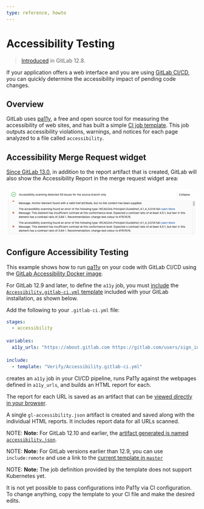 ```yaml
---
type: reference, howto
---
```


# Accessibility Testing

> [Introduced](https://gitlab.com/gitlab-org/gitlab/-/merge_requests/25144) in GitLab 12.8.

If your application offers a web interface and you are using
[GitLab CI/CD](../../../ci/README.md), you can quickly determine the accessibility
impact of pending code changes.

## Overview

GitLab uses [pa11y](https://pa11y.org/), a free and open source tool for
measuring the accessibility of web sites, and has built a simple
[CI job template](https://gitlab.com/gitlab-org/gitlab/blob/master/lib/gitlab/ci/templates/Verify/Accessibility.gitlab-ci.yml).
This job outputs accessibility violations, warnings, and notices for each page
analyzed to a file called `accessibility`.

## Accessibility Merge Request widget

[Since GitLab 13.0](https://gitlab.com/gitlab-org/gitlab/-/issues/39425), in addition to the report artifact that is created, GitLab will also show the
Accessibility Report in the merge request widget area:

![Accessibility Merge Request Widget](img/accessibility_mr_widget_v13_0.png)

## Configure Accessibility Testing

This example shows how to run [pa11y](https://pa11y.org/)
on your code with GitLab CI/CD using the [GitLab Accessibility Docker image](https://gitlab.com/gitlab-org/ci-cd/accessibility).

For GitLab 12.9 and later, to define the `a11y` job, you must
[include](../../../ci/yaml/README.md#includetemplate) the
[`Accessibility.gitlab-ci.yml` template](https://gitlab.com/gitlab-org/gitlab/blob/master/lib/gitlab/ci/templates/Verify/Accessibility.gitlab-ci.yml)
included with your GitLab installation, as shown below.

Add the following to your `.gitlab-ci.yml` file:

```yaml
stages:
  - accessibility

variables:
  a11y_urls: "https://about.gitlab.com https://gitlab.com/users/sign_in"

include:
  - template: "Verify/Accessibility.gitlab-ci.yml"
```

creates an `a11y` job in your CI/CD pipeline, runs
Pa11y against the webpages defined in `a11y_urls`, and builds an HTML report for each.

The report for each URL is saved as an artifact that can be [viewed directly in your browser](../../../ci/pipelines/job_artifacts.md#browsing-artifacts).

A single `gl-accessibility.json` artifact is created and saved along with the individual HTML reports.
It includes report data for all URLs scanned.

NOTE: **Note:**
For GitLab 12.10 and earlier, the [artifact generated is named `accessibility.json`](https://gitlab.com/gitlab-org/ci-cd/accessibility/-/merge_requests/9).

NOTE: **Note:**
For GitLab versions earlier than 12.9, you can use `include:remote` and use a
link to the [current template in `master`](https://gitlab.com/gitlab-org/gitlab/-/raw/master/lib/gitlab/ci/templates/Verify/Accessibility.gitlab-ci.yml)

NOTE: **Note:**
The job definition provided by the template does not support Kubernetes yet.

It is not yet possible to pass configurations into Pa11y via CI configuration. To change anything,
copy the template to your CI file and make the desired edits.
